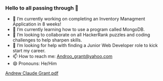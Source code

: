 ### Hello to all passing through 👋



- 🔭 I’m currently working on completing an Inventory Managment Application in 8 weeks!
- 🌱 I’m currently learning how to use a program called MongoDB. 
- 👯 I’m looking to collaborate on all HackerRank puzzles and coding challenges to help sharpen skills. 
- 🤔 I’m looking for help with finding a Junior Web Developer role to kick start my career. 
- 📫 How to reach me: Androo_grant@yahoo.com
- 😄 Pronouns: He/Him


[Andrew Claude Grant.pdf](https://github.com/AndrewGrantt/AndrewGrantt/files/10149756/Andrew.Claude.Grant.pdf)
